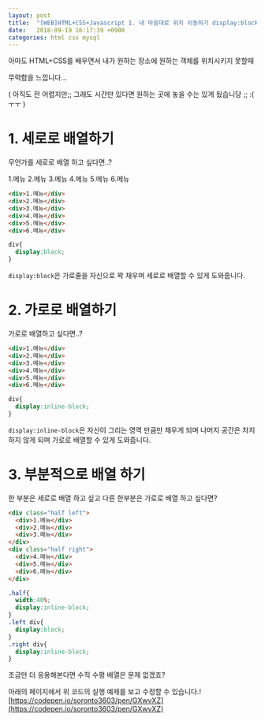 ```yaml
---
layout: post
title:  "[WEB]HTML+CSS+Javascript 1. 내 마음대로 위치 이동하기 display:block && display:inline-block"
date:   2018-09-19 16:17:39 +0900
categories: html css mysql
---
```

아마도 HTML+CSS를 배우면서 내가 원하는 장소에 원하는 객체를 위치시키지 못할때

무력함을 느낍니다...

( 아직도 전 어렵지만;; 그래도 시간만 있다면 원하는 곳에 놓을 수는 있게 됬습니당 ;; :( ㅜㅜ )

# 1. 세로로 배열하기
무언가를 세로로 배열 하고 싶다면..?

1.메뉴
2.메뉴
3.메뉴
4.메뉴
5.메뉴
6.메뉴

```html
<div>1.메뉴</div>
<div>2.메뉴</div>
<div>3.메뉴</div>
<div>4.메뉴</div>
<div>5.메뉴</div>
<div>6.메뉴</div>
```

```css
div{
  display:block;
}
```

`display:block`은 가로줄을 자신으로 꽉 채우며 세로로 배열할 수 있게 도와줍니다.

# 2. 가로로 배열하기
가로로 배열하고 싶다면..?
```html
<div>1.메뉴</div>
<div>2.메뉴</div>
<div>3.메뉴</div>
<div>4.메뉴</div>
<div>5.메뉴</div>
<div>6.메뉴</div>
```

```css
div{
  display:inline-block;
}
```

`display:inline-block`은 자신이 그리는 영역 만큼만 채우게 되며 나머지 공간은 차지 하지 않게 되며
가로로 배열할 수 있게 도와줍니다.

# 3. 부분적으로 배열 하기
한 부분은 세로로 배열 하고 싶고
다른 한부분은 가로로 배열 하고 싶다면?
```html
<div class="half left">
  <div>1.메뉴</div>
  <div>2.메뉴</div>
  <div>3.메뉴</div>
</div>
<div class="half right">
  <div>4.메뉴</div>
  <div>5.메뉴</div>
  <div>6.메뉴</div>
</div>
```

```css
.half{
  width:40%;
  display:inline-block;
}
.left div{
  display:block;
}
.right div{
  display:inline-block;
}
```
조금만 더 응용해본다면 수직 수평 배열은 문제 없겠죠?

아래의 페이지에서 위 코드의 실행 예제를 보고 수정할 수 있습니다.!
[https://codepen.io/soronto3603/pen/GXwvXZ](https://codepen.io/soronto3603/pen/GXwvXZ)
